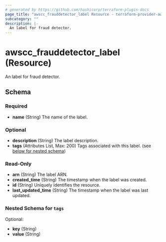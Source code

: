```yaml
---
# generated by https://github.com/hashicorp/terraform-plugin-docs
page_title: "awscc_frauddetector_label Resource - terraform-provider-awscc"
subcategory: ""
description: |-
  An label for fraud detector.
---
```


# awscc_frauddetector_label (Resource)

An label for fraud detector.



<!-- schema generated by tfplugindocs -->
## Schema

### Required

- **name** (String) The name of the label.

### Optional

- **description** (String) The label description.
- **tags** (Attributes List, Max: 200) Tags associated with this label. (see [below for nested schema](#nestedatt--tags))

### Read-Only

- **arn** (String) The label ARN.
- **created_time** (String) The timestamp when the label was created.
- **id** (String) Uniquely identifies the resource.
- **last_updated_time** (String) The timestamp when the label was last updated.

<a id="nestedatt--tags"></a>
### Nested Schema for `tags`

Optional:

- **key** (String)
- **value** (String)


